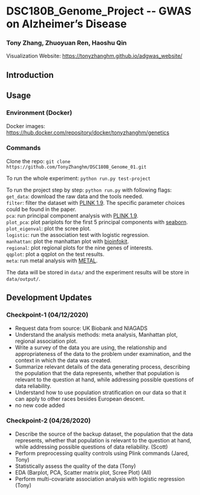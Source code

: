 # DSC180B_Genome_Project -- GWAS on Alzheimer’s Disease

### Tony Zhang, Zhuoyuan Ren, Haoshu Qin

Visualization Website: https://tonyzhanghm.github.io/adgwas_website/

## Introduction

## Usage

### Environment (Docker)
Docker images: https://hub.docker.com/repository/docker/tonyzhanghm/genetics

### Commands
Clone the repo: `git clone https://github.com/TonyZhanghm/DSC180B_Genome_01.git`

To run the whole experiment: `python run.py test-project`

To run the project step by step: `python run.py` with following flags:  
`get_data`: download the raw data  and the tools needed.   
`filter`: filter the dataset with [PLINK 1.9](https://www.cog-genomics.org/plink/). The specific parameter choices could be found in the paper.    
`pca`: run principal component analysis with [PLINK 1.9](https://www.cog-genomics.org/plink/).  
`plot_pca`: plot pariplots for the first 5 principal components with [seaborn](https://seaborn.pydata.org/).  
`plot_eigenval`: plot the scree plot.   
`logistic`: run the association test with logistic regression.   
`manhattan`: plot the manhattan plot with [bioinfokit](https://reneshbedre.github.io//blog/howtoinstall.html).  
`regional`: plot regional plots for the nine genes of interests.   
`qqplot`: plot a qqplot on the test results.  
`meta`: run metal analysis with [METAL](https://genome.sph.umich.edu/wiki/METAL_Documentation).  

The data will be stored in `data/` and the experiment results will be store in `data/output/`. 

## Development Updates

### Checkpoint-1 (04/12/2020)
- Request data from source: UK Biobank and NIAGADS
- Understand the analysis methods: meta analysis, Manhattan plot, regional association plot. 
- Write a survey of the data you are using, the relationship and appropriateness of the data to the problem under examination, and the context in which the data was created.
- Summarize relevant details of the data generating process, describing the population that the data represents, whether that population is relevant to the question at hand, while addressing possible questions of data reliability.
- Understand how to use population stratification on our data so that it can apply to other races besides European descent.
- no new code added

### Checkpoint-2 (04/26/2020)
- Describe the source of the backup dataset, the population that the data represents, whether that population is relevant to the question at hand, while addressing possible questions of data reliability. (Scott)
- Perform preprocessing quality controls using Plink commands (Jared, Tony)
- Statistically assess the quality of the data (Tony)
- EDA (Barplot, PCA, Scatter matrix plot, Scree Plot) (All)
- Perform multi-covariate association analysis with logistic regression (Tony)


